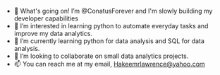 - 👋 What's going on! I’m @ConatusForever and I'm slowly building my developer capabilities
- 👀 I’m interested in learning python to automate everyday tasks and improve my data analytics.
- 🌱 I’m currently learning python for data analysis and SQL for data analysis.
- 💞️ I’m looking to collaborate on small data analytics projects.
- 📫 You can reach me at my email, Hakeemrlawrence@yahoo.com

<!---
ConatusForever/ConatusForever is a ✨ special ✨ repository because its `README.md` (this file) appears on your GitHub profile.
You can click the Preview link to take a look at your changes.
--->
